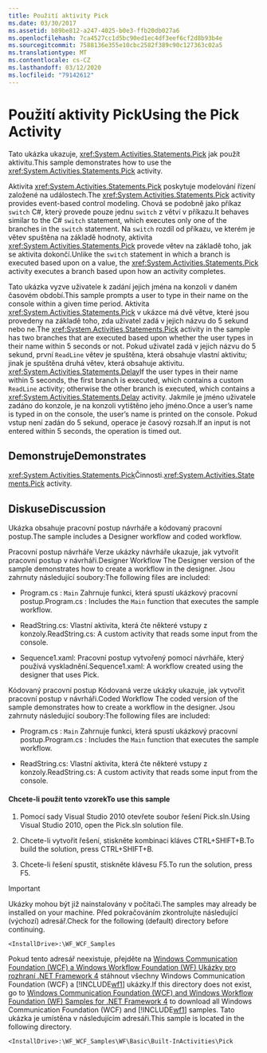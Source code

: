 ```yaml
---
title: Použití aktivity Pick
ms.date: 03/30/2017
ms.assetid: b89be812-a247-4025-b0e3-ffb20db027a6
ms.openlocfilehash: 7ca4527cc1d5bc90ed1ec4df3eef6cf2d8b93b4e
ms.sourcegitcommit: 7588136e355e10cbc2582f389c90c127363c02a5
ms.translationtype: MT
ms.contentlocale: cs-CZ
ms.lasthandoff: 03/12/2020
ms.locfileid: "79142612"
---
```

# <a name="using-the-pick-activity"></a><span data-ttu-id="34088-102">Použití aktivity Pick</span><span class="sxs-lookup"><span data-stu-id="34088-102">Using the Pick Activity</span></span>
<span data-ttu-id="34088-103">Tato ukázka ukazuje, <xref:System.Activities.Statements.Pick> jak použít aktivitu.</span><span class="sxs-lookup"><span data-stu-id="34088-103">This sample demonstrates how to use the <xref:System.Activities.Statements.Pick> activity.</span></span>

 <span data-ttu-id="34088-104">Aktivita <xref:System.Activities.Statements.Pick> poskytuje modelování řízení založené na událostech.</span><span class="sxs-lookup"><span data-stu-id="34088-104">The <xref:System.Activities.Statements.Pick> activity provides event-based control modeling.</span></span> <span data-ttu-id="34088-105">Chová se podobně jako příkaz `switch` C#, který provede pouze jednu `switch` z větví v příkazu.</span><span class="sxs-lookup"><span data-stu-id="34088-105">It behaves similar to the C# `switch` statement, which executes only one of the branches in the `switch` statement.</span></span> <span data-ttu-id="34088-106">Na `switch` rozdíl od příkazu, ve kterém je větev spuštěna na základě hodnoty, aktivita <xref:System.Activities.Statements.Pick> provede větev na základě toho, jak se aktivita dokončí.</span><span class="sxs-lookup"><span data-stu-id="34088-106">Unlike the `switch` statement in which a branch is executed based upon on a value, the <xref:System.Activities.Statements.Pick> activity executes a branch based upon how an activity completes.</span></span>

 <span data-ttu-id="34088-107">Tato ukázka vyzve uživatele k zadání jejich jména na konzoli v daném časovém období.</span><span class="sxs-lookup"><span data-stu-id="34088-107">This sample prompts a user to type in their name on the console within a given time period.</span></span> <span data-ttu-id="34088-108">Aktivita <xref:System.Activities.Statements.Pick> v ukázce má dvě větve, které jsou provedeny na základě toho, zda uživatel zadá v jejich názvu do 5 sekund nebo ne.</span><span class="sxs-lookup"><span data-stu-id="34088-108">The <xref:System.Activities.Statements.Pick> activity in the sample has two branches that are executed based upon whether the user types in their name within 5 seconds or not.</span></span> <span data-ttu-id="34088-109">Pokud uživatel zadá v jejich názvu do 5 sekund, první `ReadLine` větev je spuštěna, která obsahuje vlastní aktivitu; jinak je spuštěna druhá větev, která obsahuje aktivitu. <xref:System.Activities.Statements.Delay></span><span class="sxs-lookup"><span data-stu-id="34088-109">If the user types in their name within 5 seconds, the first branch is executed, which contains a custom `ReadLine` activity; otherwise the other branch is executed, which contains a <xref:System.Activities.Statements.Delay> activity.</span></span> <span data-ttu-id="34088-110">Jakmile je jméno uživatele zadáno do konzole, je na konzoli vytištěno jeho jméno.</span><span class="sxs-lookup"><span data-stu-id="34088-110">Once a user’s name is typed in on the console, the user’s name is printed on the console.</span></span> <span data-ttu-id="34088-111">Pokud vstup není zadán do 5 sekund, operace je časový rozsah.</span><span class="sxs-lookup"><span data-stu-id="34088-111">If an input is not entered within 5 seconds, the operation is timed out.</span></span>

## <a name="demonstrates"></a><span data-ttu-id="34088-112">Demonstruje</span><span class="sxs-lookup"><span data-stu-id="34088-112">Demonstrates</span></span>
 <span data-ttu-id="34088-113"><xref:System.Activities.Statements.Pick>Činnosti.</span><span class="sxs-lookup"><span data-stu-id="34088-113"><xref:System.Activities.Statements.Pick> activity.</span></span>

## <a name="discussion"></a><span data-ttu-id="34088-114">Diskuse</span><span class="sxs-lookup"><span data-stu-id="34088-114">Discussion</span></span>
 <span data-ttu-id="34088-115">Ukázka obsahuje pracovní postup návrháře a kódovaný pracovní postup.</span><span class="sxs-lookup"><span data-stu-id="34088-115">The sample includes a Designer workflow and coded workflow.</span></span>

 <span data-ttu-id="34088-116">Pracovní postup návrháře Verze ukázky návrháře ukazuje, jak vytvořit pracovní postup v návrháři.</span><span class="sxs-lookup"><span data-stu-id="34088-116">Designer Workflow The Designer version of the sample demonstrates how to create a workflow in the designer.</span></span> <span data-ttu-id="34088-117">Jsou zahrnuty následující soubory:</span><span class="sxs-lookup"><span data-stu-id="34088-117">The following files are included:</span></span>

- <span data-ttu-id="34088-118">Program.cs : `Main` Zahrnuje funkci, která spustí ukázkový pracovní postup.</span><span class="sxs-lookup"><span data-stu-id="34088-118">Program.cs : Includes the `Main` function that executes the sample workflow.</span></span>

- <span data-ttu-id="34088-119">ReadString.cs: Vlastní aktivita, která čte některé vstupy z konzoly.</span><span class="sxs-lookup"><span data-stu-id="34088-119">ReadString.cs: A custom activity that reads some input from the console.</span></span>

- <span data-ttu-id="34088-120">Sequence1.xaml: Pracovní postup vytvořený pomocí návrháře, který používá vyskladnění.</span><span class="sxs-lookup"><span data-stu-id="34088-120">Sequence1.xaml: A workflow created using the designer that uses Pick.</span></span>

 <span data-ttu-id="34088-121">Kódovaný pracovní postup Kódovaná verze ukázky ukazuje, jak vytvořit pracovní postup v návrháři.</span><span class="sxs-lookup"><span data-stu-id="34088-121">Coded Workflow The coded version of the sample demonstrates how to create a workflow in the designer.</span></span> <span data-ttu-id="34088-122">Jsou zahrnuty následující soubory:</span><span class="sxs-lookup"><span data-stu-id="34088-122">The following files are included:</span></span>

- <span data-ttu-id="34088-123">Program.cs : `Main` Zahrnuje funkci, která spustí ukázkový pracovní postup.</span><span class="sxs-lookup"><span data-stu-id="34088-123">Program.cs : Includes the `Main` function that executes the sample workflow.</span></span>

- <span data-ttu-id="34088-124">ReadString.cs: Vlastní aktivita, která čte některé vstupy z konzoly.</span><span class="sxs-lookup"><span data-stu-id="34088-124">ReadString.cs: A custom activity that reads some input from the console.</span></span>

#### <a name="to-use-this-sample"></a><span data-ttu-id="34088-125">Chcete-li použít tento vzorek</span><span class="sxs-lookup"><span data-stu-id="34088-125">To use this sample</span></span>

1. <span data-ttu-id="34088-126">Pomocí sady Visual Studio 2010 otevřete soubor řešení Pick.sln.</span><span class="sxs-lookup"><span data-stu-id="34088-126">Using Visual Studio 2010, open the Pick.sln solution file.</span></span>

2. <span data-ttu-id="34088-127">Chcete-li vytvořit řešení, stiskněte kombinaci kláves CTRL+SHIFT+B.</span><span class="sxs-lookup"><span data-stu-id="34088-127">To build the solution, press CTRL+SHIFT+B.</span></span>

3. <span data-ttu-id="34088-128">Chcete-li řešení spustit, stiskněte klávesu F5.</span><span class="sxs-lookup"><span data-stu-id="34088-128">To run the solution, press F5.</span></span>

> [!IMPORTANT]
> <span data-ttu-id="34088-129">Ukázky mohou být již nainstalovány v počítači.</span><span class="sxs-lookup"><span data-stu-id="34088-129">The samples may already be installed on your machine.</span></span> <span data-ttu-id="34088-130">Před pokračováním zkontrolujte následující (výchozí) adresář.</span><span class="sxs-lookup"><span data-stu-id="34088-130">Check for the following (default) directory before continuing.</span></span>  
>
> `<InstallDrive>:\WF_WCF_Samples`  
>
> <span data-ttu-id="34088-131">Pokud tento adresář neexistuje, přejděte na [Windows Communication Foundation (WCF) a Windows Workflow Foundation (WF) Ukázky pro rozhraní .NET Framework 4](https://www.microsoft.com/download/details.aspx?id=21459) stáhnout všechny Windows Communication Foundation (WCF) a [!INCLUDE[wf1](../../../../includes/wf1-md.md)] ukázky.</span><span class="sxs-lookup"><span data-stu-id="34088-131">If this directory does not exist, go to [Windows Communication Foundation (WCF) and Windows Workflow Foundation (WF) Samples for .NET Framework 4](https://www.microsoft.com/download/details.aspx?id=21459) to download all Windows Communication Foundation (WCF) and [!INCLUDE[wf1](../../../../includes/wf1-md.md)] samples.</span></span> <span data-ttu-id="34088-132">Tato ukázka je umístěna v následujícím adresáři.</span><span class="sxs-lookup"><span data-stu-id="34088-132">This sample is located in the following directory.</span></span>  
>
> `<InstallDrive>:\WF_WCF_Samples\WF\Basic\Built-InActivities\Pick`
